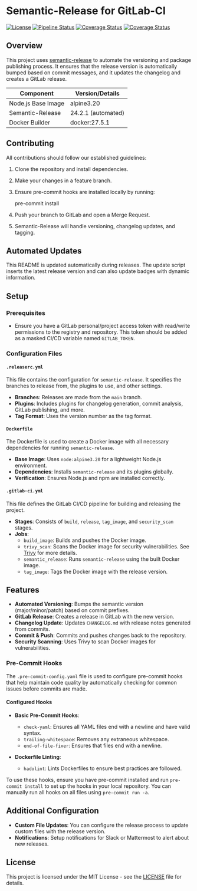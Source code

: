 # Semantic-Release for GitLab-CI

[![License](https://img.shields.io/badge/license-MIT-blue.svg)](LICENSE)
[![Pipeline Status](https://gitlab.com/<GROUP>/<PROJECT>/badges/main/pipeline.svg)](https://gitlab.com/<GROUP>/<PROJECT>/pipelines)
[![Coverage Status](https://gitlab.com/<GROUP>/<PROJECT>/badges/main/coverage.svg)](https://gitlab.com/<GROUP>/<PROJECT>/-/jobs)
[![Coverage Status](https://img.shields.io/badge/release-1.0.0-blue)](https://gitlab.com/<GROUP>/<PROJECT>/-/releases)

## Overview

This project uses [semantic-release](https://github.com/semantic-release/semantic-release) to automate the versioning and package publishing process. It ensures that the release version is automatically bumped based on commit messages, and it updates the changelog and creates a GitLab release.

| Component          | Version/Details    |
| ------------------ | ------------------ |
| Node.js Base Image | alpine3.20         |
| Semantic-Release   | 24.2.1 (automated) |
| Docker Builder     | docker:27.5.1      |

## Contributing

All contributions should follow our established guidelines:

1. Clone the repository and install dependencies.
2. Make your changes in a feature branch.
3. Ensure pre-commit hooks are installed locally by running:

   pre-commit install

4. Push your branch to GitLab and open a Merge Request.
5. Semantic-Release will handle versioning, changelog updates, and tagging.

## Automated Updates

This README is updated automatically during releases. The update script inserts the latest release version and can also update badges with dynamic information.

## Setup

### Prerequisites

- Ensure you have a GitLab personal/project access token with read/write permissions to the registry and repository. This token should be added as a masked CI/CD variable named `GITLAB_TOKEN`.

### Configuration Files

#### `.releaserc.yml`

This file contains the configuration for `semantic-release`. It specifies the branches to release from, the plugins to use, and other settings.

- **Branches**: Releases are made from the `main` branch.
- **Plugins**: Includes plugins for changelog generation, commit analysis, GitLab publishing, and more.
- **Tag Format**: Uses the version number as the tag format.

#### `Dockerfile`

The Dockerfile is used to create a Docker image with all necessary dependencies for running `semantic-release`.

- **Base Image**: Uses `node:alpine3.20` for a lightweight Node.js environment.
- **Dependencies**: Installs `semantic-release` and its plugins globally.
- **Verification**: Ensures Node.js and npm are installed correctly.

#### `.gitlab-ci.yml`

This file defines the GitLab CI/CD pipeline for building and releasing the project.

- **Stages**: Consists of `build`, `release`, `tag_image`, and `security_scan` stages.
- **Jobs**:
  - `build_image`: Builds and pushes the Docker image.
  - `trivy_scan`: Scans the Docker image for security vulnerabilities. See [Trivy](https://github.com/aquasecurity/trivy) for more details.
  - `semantic_release`: Runs `semantic-release` using the built Docker image.
  - `tag_image`: Tags the Docker image with the release version.

## Features

- **Automated Versioning**: Bumps the semantic version (major/minor/patch) based on commit prefixes.
- **GitLab Release**: Creates a release in GitLab with the new version.
- **Changelog Update**: Updates `CHANGELOG.md` with release notes generated from commits.
- **Commit & Push**: Commits and pushes changes back to the repository.
- **Security Scanning**: Uses Trivy to scan Docker images for vulnerabilities.

### Pre-Commit Hooks

The `.pre-commit-config.yaml` file is used to configure pre-commit hooks that help maintain code quality by automatically checking for common issues before commits are made.

#### Configured Hooks

- **Basic Pre-Commit Hooks**:

  - `check-yaml`: Ensures all YAML files end with a newline and have valid syntax.
  - `trailing-whitespace`: Removes any extraneous whitespace.
  - `end-of-file-fixer`: Ensures that files end with a newline.

- **Dockerfile Linting**:
  - `hadolint`: Lints Dockerfiles to ensure best practices are followed.

To use these hooks, ensure you have pre-commit installed and run `pre-commit install` to set up the hooks in your local repository. You can manually run all hooks on all files using `pre-commit run -a`.

## Additional Configuration

- **Custom File Updates**: You can configure the release process to update custom files with the release version.
- **Notifications**: Setup notifications for Slack or Mattermost to alert about new releases.

## License

This project is licensed under the MIT License - see the [LICENSE](LICENSE) file for details.
